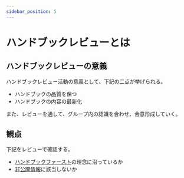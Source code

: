 ```yaml
---
sidebar_position: 5
---
```


# ハンドブックレビューとは

## ハンドブックレビューの意義
ハンドブックレビュー活動の意義として、下記の二点が挙げられる。

* ハンドブックの品質を保つ
* ハンドブックの内容の最新化

また、レビューを通して、グループ内の認識を合わせ、合意形成していく。

## 観点
下記をレビューで確認する。

* [ハンドブックファースト](./handbook-first)の理念に沿っているか
* [非公開情報](./publication-range/confidential-information)に該当しないか
